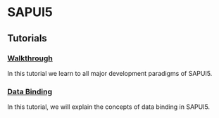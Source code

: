 # SAPUI5
## Tutorials
### [Walkthrough](https://github.com/imJuhyg/sapui5-walkthrough/tree/walkthrough)
In this tutorial we learn to all major development paradigms of SAPUI5.
  
### [Data Binding](https://github.com/imJuhyg/SAPUI5/tree/data-binding)
In this tutorial, we will explain the concepts of data binding in SAPUI5.
